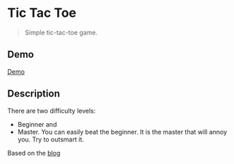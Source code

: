 # Tic Tac Toe

> Simple tic-tac-toe game.

## Demo

[Demo](https://ajreddevil-tic-tac-toe.netlify.com/)

## Description

There are two difficulty levels:

- Beginner and
- Master.
  You can easily beat the beginner. It is the master that will annoy you. Try to outsmart it.

Based on the [blog](git@github.com:AJRedDevil/tictactoe.git)
